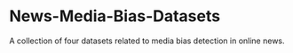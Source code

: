# News-Media-Bias-Datasets
A collection of four datasets related to media bias detection in online news.
